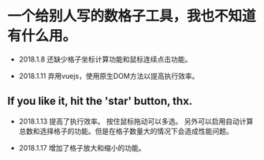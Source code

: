 # 一个给别人写的数格子工具，我也不知道有什么用。
-  2018.1.8
还缺少格子坐标计算功能和鼠标连续点击功能。

-  2018.1.11
弃用vuejs，使用原生DOM方法以提高执行效率。
## If you like it, hit the 'star' button, thx.

-  2018.1.13
提高了执行效率。
按住鼠标拖动可以多选。
另外可以启用自动计算总数和选择格子的功能。但是在格子数量大的情况下会造成性能问题。

- 2018.1.17
增加了格子放大和缩小的功能。